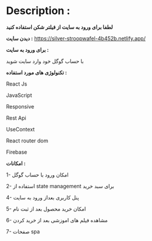 # Description :

**لطفا برای ورود به سایت از فیلتر شکن استفاده کنید**

**دیدن سایت :**
https://silver-stroopwafel-4b452b.netlify.app/

 **برای ورود به سایت :**
 
با حساب گوگل خود وارد سایت شوید

**تکنولوژی های مورد استفاده :**

React Js

JavaScript

Responsive

Rest Api

UseContext

React router dom

Firebase 



**امکانات :**

1- امکان ورود با حساب گوگل

2- استفاده از state management برای سبد خرید

4- پنل کاربری بعداز ورود به سایت

5- امکان خرید محصول بعد از ثبت نام

6- مشاهده فیلم های اموزشی بعد از خرید کردن

7- صفحات spa

